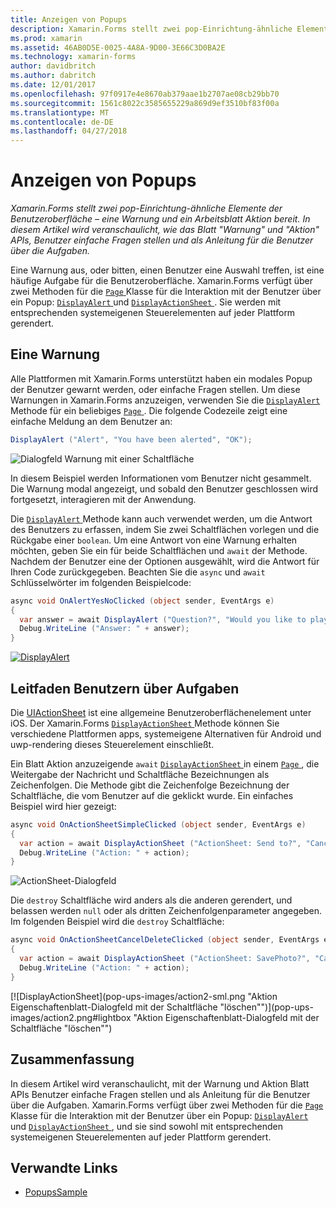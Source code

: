 ```yaml
---
title: Anzeigen von Popups
description: Xamarin.Forms stellt zwei pop-Einrichtung-ähnliche Elemente der Benutzeroberfläche – eine Warnung und ein Arbeitsblatt Aktion bereit. In diesem Artikel wird veranschaulicht, wie das Blatt "Warnung" und "Aktion" APIs, Benutzer einfache Fragen stellen und als Anleitung für die Benutzer über die Aufgaben.
ms.prod: xamarin
ms.assetid: 46AB0D5E-0025-4A8A-9D00-3E66C3D0BA2E
ms.technology: xamarin-forms
author: davidbritch
ms.author: dabritch
ms.date: 12/01/2017
ms.openlocfilehash: 97f0917e4e8670ab379aae1b2707ae08cb29bb70
ms.sourcegitcommit: 1561c8022c3585655229a869d9ef3510bf83f00a
ms.translationtype: MT
ms.contentlocale: de-DE
ms.lasthandoff: 04/27/2018
---
```

# <a name="displaying-pop-ups"></a>Anzeigen von Popups

_Xamarin.Forms stellt zwei pop-Einrichtung-ähnliche Elemente der Benutzeroberfläche – eine Warnung und ein Arbeitsblatt Aktion bereit. In diesem Artikel wird veranschaulicht, wie das Blatt "Warnung" und "Aktion" APIs, Benutzer einfache Fragen stellen und als Anleitung für die Benutzer über die Aufgaben._

Eine Warnung aus, oder bitten, einen Benutzer eine Auswahl treffen, ist eine häufige Aufgabe für die Benutzeroberfläche. Xamarin.Forms verfügt über zwei Methoden für die [ `Page` ](https://developer.xamarin.com/api/type/Xamarin.Forms.Page/) Klasse für die Interaktion mit der Benutzer über ein Popup: [ `DisplayAlert` ](https://developer.xamarin.com/api/member/Xamarin.Forms.Page.DisplayAlert(System.String,System.String,System.String)/) und [ `DisplayActionSheet` ](https://developer.xamarin.com/api/member/Xamarin.Forms.Page.DisplayActionSheet(System.String,System.String,System.String,System.String[])/). Sie werden mit entsprechenden systemeigenen Steuerelementen auf jeder Plattform gerendert.

## <a name="displaying-an-alert"></a>Eine Warnung

Alle Plattformen mit Xamarin.Forms unterstützt haben ein modales Popup der Benutzer gewarnt werden, oder einfache Fragen stellen. Um diese Warnungen in Xamarin.Forms anzuzeigen, verwenden Sie die [ `DisplayAlert` ](https://developer.xamarin.com/api/member/Xamarin.Forms.Page.DisplayAlert(System.String,System.String,System.String)/) Methode für ein beliebiges [ `Page` ](https://developer.xamarin.com/api/type/Xamarin.Forms.Page/). Die folgende Codezeile zeigt eine einfache Meldung an dem Benutzer an:

```csharp
DisplayAlert ("Alert", "You have been alerted", "OK");
```

![](pop-ups-images/alert.png "Dialogfeld Warnung mit einer Schaltfläche")

In diesem Beispiel werden Informationen vom Benutzer nicht gesammelt. Die Warnung modal angezeigt, und sobald den Benutzer geschlossen wird fortgesetzt, interagieren mit der Anwendung.

Die [ `DisplayAlert` ](https://developer.xamarin.com/api/member/Xamarin.Forms.Page.DisplayAlert(System.String,System.String,System.String)/) Methode kann auch verwendet werden, um die Antwort des Benutzers zu erfassen, indem Sie zwei Schaltflächen vorlegen und die Rückgabe einer `boolean`. Um eine Antwort von eine Warnung erhalten möchten, geben Sie ein für beide Schaltflächen und `await` der Methode. Nachdem der Benutzer eine der Optionen ausgewählt, wird die Antwort für Ihren Code zurückgegeben. Beachten Sie die `async` und `await` Schlüsselwörter im folgenden Beispielcode:

```csharp
async void OnAlertYesNoClicked (object sender, EventArgs e)
{
  var answer = await DisplayAlert ("Question?", "Would you like to play a game", "Yes", "No");
  Debug.WriteLine ("Answer: " + answer);
}
```

[![DisplayAlert](pop-ups-images/alert2-sml.png "Warnung Dialog mit zwei Schaltflächen")](pop-ups-images/alert2.png#lightbox "Warnung Dialog mit zwei Schaltflächen")

## <a name="guiding-users-through-tasks"></a>Leitfaden Benutzern über Aufgaben

Die [UIActionSheet](https://developer.apple.com/library/ios/documentation/uikit/reference/uiactionsheet_class/Reference/Reference.html) ist eine allgemeine Benutzeroberflächenelement unter iOS. Der Xamarin.Forms [ `DisplayActionSheet` ](https://developer.xamarin.com/api/member/Xamarin.Forms.Page.DisplayActionSheet(System.String,System.String,System.String,System.String[])/) Methode können Sie verschiedene Plattformen apps, systemeigene Alternativen für Android und uwp-rendering dieses Steuerelement einschließt.

Ein Blatt Aktion anzuzeigende `await` [ `DisplayActionSheet` ](https://developer.xamarin.com/api/member/Xamarin.Forms.Page.DisplayActionSheet(System.String,System.String,System.String,System.String[])/) in einem [ `Page` ](https://developer.xamarin.com/api/type/Xamarin.Forms.Page/), die Weitergabe der Nachricht und Schaltfläche Bezeichnungen als Zeichenfolgen. Die Methode gibt die Zeichenfolge Bezeichnung der Schaltfläche, die vom Benutzer auf die geklickt wurde. Ein einfaches Beispiel wird hier gezeigt:

```csharp
async void OnActionSheetSimpleClicked (object sender, EventArgs e)
{
  var action = await DisplayActionSheet ("ActionSheet: Send to?", "Cancel", null, "Email", "Twitter", "Facebook");
  Debug.WriteLine ("Action: " + action);
}
```

![](pop-ups-images/action.png "ActionSheet-Dialogfeld")

Die `destroy` Schaltfläche wird anders als die anderen gerendert, und belassen werden `null` oder als dritten Zeichenfolgenparameter angegeben. Im folgenden Beispiel wird die `destroy` Schaltfläche:

```csharp
async void OnActionSheetCancelDeleteClicked (object sender, EventArgs e)
{
  var action = await DisplayActionSheet ("ActionSheet: SavePhoto?", "Cancel", "Delete", "Photo Roll", "Email");
  Debug.WriteLine ("Action: " + action);
}
```

[![DisplayActionSheet](pop-ups-images/action2-sml.png "Aktion Eigenschaftenblatt-Dialogfeld mit der Schaltfläche "löschen"")](pop-ups-images/action2.png#lightbox "Aktion Eigenschaftenblatt-Dialogfeld mit der Schaltfläche "löschen"")

## <a name="summary"></a>Zusammenfassung

In diesem Artikel wird veranschaulicht, mit der Warnung und Aktion Blatt APIs Benutzer einfache Fragen stellen und als Anleitung für die Benutzer über die Aufgaben. Xamarin.Forms verfügt über zwei Methoden für die [ `Page` ](https://developer.xamarin.com/api/type/Xamarin.Forms.Page/) Klasse für die Interaktion mit der Benutzer über ein Popup: [ `DisplayAlert` ](https://developer.xamarin.com/api/member/Xamarin.Forms.Page.DisplayAlert(System.String,System.String,System.String)/) und [ `DisplayActionSheet` ](https://developer.xamarin.com/api/member/Xamarin.Forms.Page.DisplayActionSheet(System.String,System.String,System.String,System.String[])/), und sie sind sowohl mit entsprechenden systemeigenen Steuerelementen auf jeder Plattform gerendert.



## <a name="related-links"></a>Verwandte Links

- [PopupsSample](https://developer.xamarin.com/samples/xamarin-forms/Navigation/Pop-ups/)
